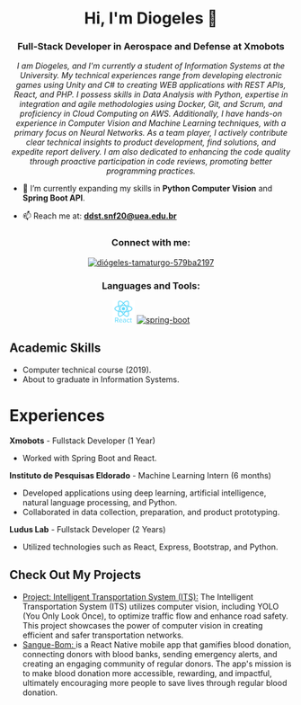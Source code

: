 <h1 align="center">Hi, I'm Diogeles 👋</h1>
<h3 align="center">Full-Stack Developer in Aerospace and Defense at Xmobots</h3>

<p align="center">
  <i>I am Diogeles, and I'm currently a student of Information Systems at the University. My technical experiences range from developing electronic games using Unity and C# to creating WEB applications with REST APIs, React, and PHP. I possess skills in Data Analysis with Python, expertise in integration and agile methodologies using Docker, Git, and Scrum, and proficiency in Cloud Computing on AWS. Additionally, I have hands-on experience in Computer Vision and Machine Learning techniques, with a primary focus on Neural Networks. As a team player, I actively contribute clear technical insights to product development, find solutions, and expedite report delivery. I am also dedicated to enhancing the code quality through proactive participation in code reviews, promoting better programming practices.</i>
</p>

- 🌱 I’m currently expanding my skills in **Python Computer Vision** and **Spring Boot API**.

- 📫 Reach me at: **ddst.snf20@uea.edu.br**

<h3 align="center">Connect with me:</h3>

<p align="center">
  <a href="https://linkedin.com/in/diógeles-tamaturgo-579ba2197" target="_blank"><img src="https://raw.githubusercontent.com/rahuldkjain/github-profile-readme-generator/master/src/images/icons/Social/linked-in-alt.svg" alt="diógeles-tamaturgo-579ba2197" height="30" width="40" /></a>
</p>

<h3 align="center">Languages and Tools:</h3>

<p align="center">
  <a href="https://reactjs.org" target="_blank" rel="noreferrer"><img src="https://raw.githubusercontent.com/devicons/devicon/master/icons/react/react-original-wordmark.svg" alt="react" width="40" height="40"/></a>
  <a href="https://spring.io/projects/spring-boot" target="_blank" rel="noreferrer"><img src="https://www.vectorlogo.zone/logos/springio/springio-icon.svg" alt="spring-boot" width="40" height="40"/></a>
  <!-- Add more tools and languages here -->
</p>

## Academic Skills
- Computer technical course (2019).
- About to graduate in Information Systems.

# Experiences

**Xmobots** - Fullstack Developer (1 Year)
- Worked with Spring Boot and React.

**Instituto de Pesquisas Eldorado** - Machine Learning Intern (6 months)
- Developed applications using deep learning, artificial intelligence, natural language processing, and Python.
- Collaborated in data collection, preparation, and product prototyping.

**Ludus Lab** - Fullstack Developer (2 Years)
- Utilized technologies such as React, Express, Bootstrap, and Python.

## Check Out My Projects

  <!-- Add your projects here -->
  - [Project: Intelligent Transportation System (ITS):](https://github.com/tamaturgo/intelligent_transportation_system_ModelML)
The Intelligent Transportation System (ITS) utilizes computer vision, including YOLO (You Only Look Once), to optimize traffic flow and enhance road safety. This project showcases the power of computer vision in creating efficient and safer transportation networks.
  - [Sangue-Bom: ](https://github.com/tamaturgo/sanguebom-mobile) is a React Native mobile app that gamifies blood donation, connecting donors with blood banks, sending emergency alerts, and creating an engaging community of regular donors. The app's mission is to make blood donation more accessible, rewarding, and impactful, ultimately encouraging more people to save lives through regular blood donation.
